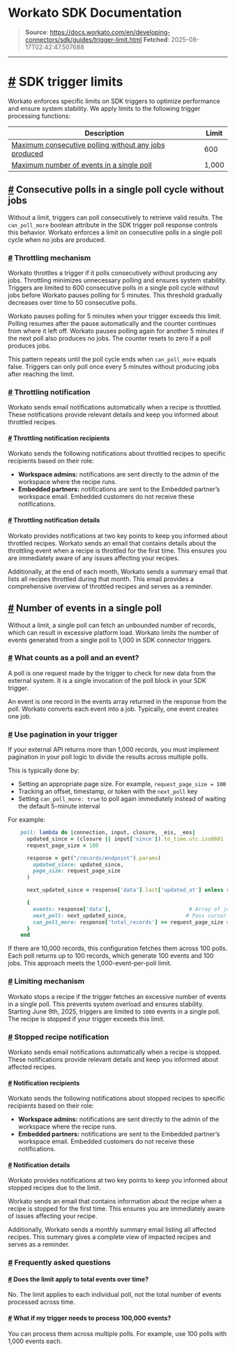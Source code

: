 # Workato SDK Documentation

> **Source**: https://docs.workato.com/en/developing-connectors/sdk/guides/trigger-limit.html
> **Fetched**: 2025-08-17T02:42:47.507688

---

# [#](<#sdk-trigger-limit>) SDK trigger limits

Workato enforces specific limits on SDK triggers to optimize performance and ensure system stability. We apply limits to the following trigger processing functions:

Description |  Limit   
---|---  
[Maximum consecutive polling without any jobs produced](</developing-connectors/sdk/guides/trigger-limit.html#consecutive-polls-in-a-single-poll-cycle-without-jobs>)| 600  
[Maximum number of events in a single poll](</developing-connectors/sdk/guides/trigger-limit.html#number-of-events-per-poll>)| 1,000  

## [#](<#consecutive-polls-in-a-single-poll-cycle-without-jobs>) Consecutive polls in a single poll cycle without jobs

Without a limit, triggers can poll consecutively to retrieve valid results. The `can_poll_more` boolean attribute in the SDK trigger poll response controls this behavior. Workato enforces a limit on consecutive polls in a single poll cycle when no jobs are produced.

### [#](<#throttling-mechanism>) Throttling mechanism

Workato throttles a trigger if it polls consecutively without producing any jobs. Throttling minimizes unnecessary polling and ensures system stability. Triggers are limited to 600 consecutive polls in a single poll cycle without jobs before Workato pauses polling for 5 minutes. This threshold gradually decreases over time to 50 consecutive polls.

Workato pauses polling for 5 minutes when your trigger exceeds this limit. Polling resumes after the pause automatically and the counter continues from where it left off. Workato pauses polling again for another 5 minutes if the next poll also produces no jobs. The counter resets to zero if a poll produces jobs.

This pattern repeats until the poll cycle ends when `can_poll_more` equals false. Triggers can only poll once every 5 minutes without producing jobs after reaching the limit.

### [#](<#notification-mechanism>) Throttling notification

Workato sends email notifications automatically when a recipe is throttled. These notifications provide relevant details and keep you informed about throttled recipes.

#### [#](<#recipients>) Throttling notification recipients

Workato sends the following notifications about throttled recipes to specific recipients based on their role:

  * **Workspace admins:** notifications are sent directly to the admin of the workspace where the recipe runs.
  * **Embedded partners:** notifications are sent to the Embedded partner’s workspace email. Embedded customers do not receive these notifications.

#### [#](<#notification-details>) Throttling notification details

Workato provides notifications at two key points to keep you informed about throttled recipes. Workato sends an email that contains details about the throttling event when a recipe is throttled for the first time. This ensures you are immediately aware of any issues affecting your recipes.

Additionally, at the end of each month, Workato sends a summary email that lists all recipes throttled during that month. This email provides a comprehensive overview of throttled recipes and serves as a reminder.

## [#](<#number-of-events-per-poll>) Number of events in a single poll

Without a limit, a single poll can fetch an unbounded number of records, which can result in excessive platform load. Workato limits the number of events generated from a single poll to 1,000 in SDK connector triggers.

### [#](<#what-counts-as-a-poll-and-an-event>) What counts as a poll and an event?

A poll is one request made by the trigger to check for new data from the external system. It is a single invocation of the poll block in your SDK trigger.

An event is one record in the events array returned in the response from the poll. Workato converts each event into a job. Typically, one event creates one job.

### [#](<#use-pagination-in-your-trigger>) Use pagination in your trigger

If your external API returns more than 1,000 records, you must implement pagination in your poll logic to divide the results across multiple polls.

This is typically done by:

  * Setting an appropriate page size. For example, `request_page_size = 100`
  * Tracking an offset, timestamp, or token with the `next_poll` key
  * Setting `can_poll_more: true` to poll again immediately instead of waiting the default 5-minute interval

For example:
```ruby
    poll: lambda do |connection, input, closure, _eis, _eos|
      updated_since = (closure || input['since']).to_time.utc.iso8601
      request_page_size = 100

      response = get("/records/endpoint").params(
        updated_since: updated_since,
        page_size: request_page_size
      )

      next_updated_since = response['data'].last['updated_at'] unless response['data'].blank?

      {
        events: response['data'],                         # Array of jobs
        next_poll: next_updated_since,                   # Pass cursor for next poll
        can_poll_more: response['total_records'] >= request_page_size # Trigger next poll immediately
      }
    end
```

If there are 10,000 records, this configuration fetches them across 100 polls. Each poll returns up to 100 records, which generate 100 events and 100 jobs. This approach meets the 1,000-event-per-poll limit.

### [#](<#limiting-mechanism>) Limiting mechanism

Workato stops a recipe if the trigger fetches an excessive number of events in a single poll. This prevents system overload and ensures stability. Starting June 9th, 2025, triggers are limited to `1000` events in a single poll. The recipe is stopped if your trigger exceeds this limit.

### [#](<#stopped-recipe-notification>) Stopped recipe notification

Workato sends email notifications automatically when a recipe is stopped. These notifications provide relevant details and keep you informed about affected recipes.

#### [#](<#notification-recipients>) Notification recipients

Workato sends the following notifications about stopped recipes to specific recipients based on their role:

  * **Workspace admins:** notifications are sent directly to the admin of the workspace where the recipe runs.
  * **Embedded partners:** notifications are sent to the Embedded partner’s workspace email. Embedded customers do not receive these notifications.

#### [#](<#notification-details-2>) Notification details

Workato provides notifications at two key points to keep you informed about stopped recipes due to the limit.

Workato sends an email that contains information about the recipe when a recipe is stopped for the first time. This ensures you are immediately aware of issues affecting your recipe.

Additionally, Workato sends a monthly summary email listing all affected recipes. This summary gives a complete view of impacted recipes and serves as a reminder.

### [#](<#frequently-asked-questions>) Frequently asked questions

#### [#](<#does-the-limit-apply-to-total-events-over-time>) Does the limit apply to total events over time?

No. The limit applies to each individual poll, not the total number of events processed across time.

#### [#](<#what-if-my-trigger-needs-to-process-100-000-events>) What if my trigger needs to process 100,000 events?

You can process them across multiple polls. For example, use 100 polls with 1,000 events each.
